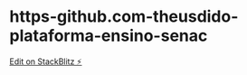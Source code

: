 # https-github.com-theusdido-plataforma-ensino-senac

[Edit on StackBlitz ⚡️](https://stackblitz.com/edit/angular-ivy-ftut9g)